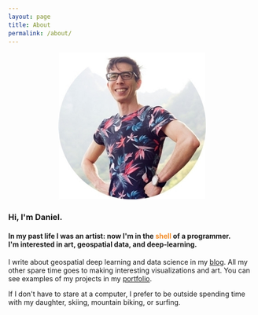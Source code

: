```yaml
---
layout: page
title: About
permalink: /about/
---
```


<p align="center">
  <img width="300" src="/assets/images/self-portrait.jpg" />
</p>

### Hi, I'm Daniel.
#### In my past life I was an artist: now I'm in the <span class="language-plaintext highlighter-rouge" style="color:#F28C28">shell</span> of a programmer. <br>I'm interested in art, geospatial data, and deep-learning.
 
I write about geospatial deep learning and data science in my [blog](https://danielhoshizaki.com/blog/). All my other spare time goes to making interesting visualizations and art. You can see examples of my projects in my [portfolio](https://danielhoshizaki.com/).
 
If I don't have to stare at a computer, I prefer to be outside spending time with my daughter, skiing, mountain biking, or surfing.
